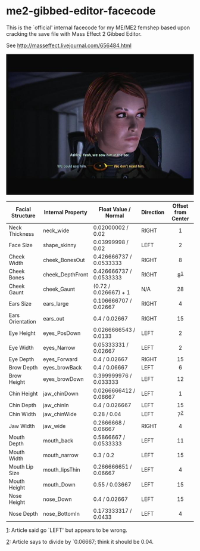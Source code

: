 # me2-gibbed-editor-facecode

This is the \`official' internal facecode for my ME/ME2 femshep based
upon cracking the save file with Mass Effect 2 Gibbed Editor.

See http://masseffect.livejournal.com/656484.html

![Cashmere Shepard](images/2008-11-26_154041.jpg)

Facial Structure | Internal Property | Float Value / Normal | Direction | Offset from Center
 --- | --- | --- | --- | :---:
Neck Thickness | neck_wide | 0.02000002 / 0.02 | RIGHT | 1
Face Size | shape_skinny | 0.03999998 / 0.02 | LEFT | 2
Cheek Width | cheek_BonesOut | 0.426666737 / 0.0533333 | RIGHT | 8
Cheek Bones | cheek_DepthFront | 0.426666737 / 0.0533333 | RIGHT | 8<sup>[1](#footnote1)</sup>
Cheek Gaunt | cheek_Gaunt | (0.72 / 0.026667) + 1 | N/A | 28
Ears Size | ears_large | 0.106666707 / 0.02667 | RIGHT | 4
Ears Orientation | ears_out | 0.4 / 0.02667 | RIGHT | 15
Eye Height | eyes_PosDown | 0.0266666543 / 0.0133 | LEFT | 2
Eye Width | eyes_Narrow | 0.05333331 / 0.02667 | LEFT | 2
Eye Depth | eyes_Forward | 0.4 / 0.02667 | RIGHT | 15
Brow Depth | eyes_browBack | 0.4 / 0.06667 | LEFT | 6
Brow Height | eyes_browDown | 0.399999976 / 0.033333 | LEFT | 12
Chin Height | jaw_chinDown | 0.0266666412 / 0.06667 | LEFT | 1
Chin Depth | jaw_chinIn | 0.4 / 0.026667 | LEFT | 15
Chin Width | jaw_chinWide | 0.28 / 0.04 | LEFT | 7<sup>[2](#footnote2)</sup>
Jaw Width | jaw_wide | 0.2666668 / 0.06667 | RIGHT | 4
Mouth Depth | mouth_back | 0.5866667 / 0.0533333 | LEFT | 11
Mouth Width | mouth_narrow | 0.3 / 0.2 | LEFT | 15
Mouth Lip Size | mouth_lipsThin | 0.266666651 / 0.06667 | LEFT | 4
Mouth Height | mouth_Down | 0.55 / 0.03667 | LEFT | 15
Nose Height | nose_Down | 0.4 / 0.02667 | LEFT | 15
Nose Depth | nose_BottomIn | 0.173333317 / 0.0433 | LEFT | 4

 
<a name="footnote1">[1](#me2-gibbed-editor-facecode)</a>: Article said go \`LEFT' but appears to be wrong.

<a name="footnote2">[2](#me2-gibbed-editor-facecode)</a>: Article says to divide by \`0.06667; think it should be 0.04.


